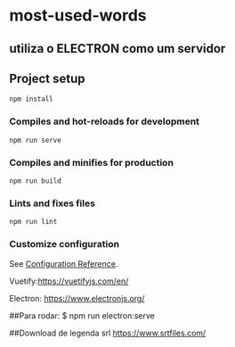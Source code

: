 # most-used-words

## utiliza o ELECTRON como um servidor

## Project setup

```
npm install
```

### Compiles and hot-reloads for development

```
npm run serve
```

### Compiles and minifies for production

```
npm run build
```

### Lints and fixes files

```
npm run lint
```

### Customize configuration

See [Configuration Reference](https://cli.vuejs.org/config/).

Vuetify:https://vuetifyjs.com/en/

Electron: https://www.electronjs.org/

##Para rodar:
$ npm run electron:serve

##Download de legenda srl
https://www.srtfiles.com/
